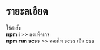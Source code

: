 # รายะลเอียด
ใช้คำสั้ง<br>
<b>npm i </b>>> ลงแพ็คเกจ<br>
<b>npm run scss</b> >> คอมไพ scss เป็น css
